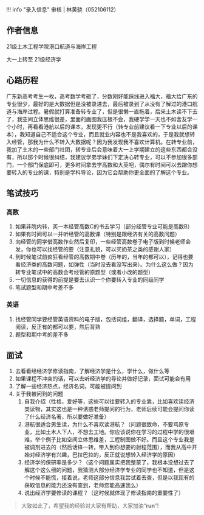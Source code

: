 !!! info "录入信息"
    审核 | 林黄骁（052106112）
## 作者信息

21级土木工程学院港口航道与海岸工程

大一上转至 21级经济学

## 心路历程

广东新高考考生一枚，高考数学考砸了，分数刚好能踩线进入福大，福大给广东的专业很少，最好的是大数据但是没被录进去，最后被录到了从没有了解过的港口航道与海岸过程。暑假就打算准备转专业了，但是很懒一直拖着，后来土木读不下去了，我空间立体思维很差，里面的画图我压根不会，我硬学学一天也不如舍友学一个小时，再看看港航以后的课本，发现更不行（转专业前建议看一下专业以后的课本），我知道自己不适合这个专业，而且就业内容也不是我喜欢的，于是我就想转入经管，那我为什么不转入大数据呢？因为我发现我不喜欢计算机。在转专业前，我加了土木的一些部门社团，转专业后会意味着大一上学期建立的这些东西都会没有，所以那个时候很纠结，我建议学弟学妹们下定决心转专业，可以不参加很多部门，一个部门保底即可，更多时间拿去学高数和大英吧，偶尔有时间可以去蹭你想要转入的专业的课，特别是学科导论，因为它会帮助你更全面的了解这个专业。

## 笔试技巧

### 高数

1. 如果非院内转，买一本经管高数C的书去学习（部分经管专业可能是高数B）
2. 如果有时间可以一并听经管的高数课（特别是跟经济有关的高数问题）
3. 向经管的同学借高数作业然后复印，一些经管高数卷子电子版到时候老师会发，你也可以找经管的要（注意礼貌，可以买奶茶之类的感谢人家）
4. 到时候笔试前疯狂看经管的高数期中卷（历年的，当年的都可以），记得也要看经济类的高数问题，如弹性（当时没去看没写出来）。为什么这么做？因为转专业笔试中的高数会考经管的原题型（或者小改的题型）
5. 一切信息的获得的前提是要去认识一个你要转入专业的同级同学
6. 笔试题型和期中考差不多

### 英语

1. 找经管同学要经管英语资料的电子版，包括词组，翻译，选择题，单词，工程阅读，反正有的都可以要，然后背熟
2. 题型和期中考的差不多

## 面试

1. 去看看经经济学修读指南，了解经济学是什么，学什么，做什么等
2. 如果课程不冲突的话，可以去听经济学的导论并做好记录，面试可能会有用
3. 了解一些经济热点，经济名词，可能被提问到
4. 关于我被问到的问题
   1. 自我介绍（性格，爱好等，这些可以往要转入的专业靠，比如喜欢读经济类读物，其实这也是一种诱惑老师提问的行为，老师后续可能会提问你读了什么经济名著，所以要做好准备）
   2. 港航很适合男生读，为什么不喜欢读港航？（问题很致命，不要骂原专业，比如土木人下人，不想去工地。你应该说你在学习的过程中学的很艰难，举个例子比如空间立体思维差，工程制图做不好。而且这个专业我是被调剂进去的（然后话锋一转，带入到你想要的射程范围），而我从高中开始对经济学有兴趣，巴拉巴拉的，反正就说想转入经济学的原因）
   3. 经济学的保研率是多少？（这个问题属实把我整蒙了，我根本没想过去了解这个这么细的问题，我猜测大部分经济学专业的同学也不知道，但是这个时候不能慌，接着说，老师这部分信息我尝试着去查，但是以我现有的获取信息的能力还没有查到，老师您能高速我么）
   4. 说出经济学要修读的课程？（这时候就体现了修读指南的重要性了）

> 大致如此了，希望我的经验对大家有帮助，大家加油“**run**”!